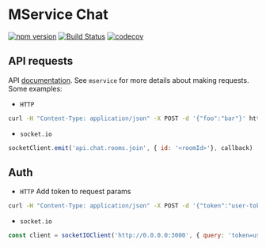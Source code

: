 # MService Chat

[![npm version](https://badge.fury.io/js/mservice-chat.svg)](https://badge.fury.io/js/mservice-chat)
[![Build Status](https://semaphoreci.com/api/v1/makeomatic/mservice-chat/branches/master/shields_badge.svg)](https://semaphoreci.com/makeomatic/mservice-chat)
[![codecov](https://codecov.io/gh/makeomatic/mservice-chat/branch/master/graph/badge.svg)](https://codecov.io/gh/makeomatic/mservice-chat)

## API requests

API [documentation](https://makeomatic.github.io/mservice-chat/).
See `mservice` for more details about making requests. Some examples:

* `HTTP`
```bash
curl -H "Content-Type: application/json" -X POST -d '{"foo":"bar"}' http://localhost:3000/api/chat/rooms/list
```

* `socket.io`
```js
socketClient.emit('api.chat.rooms.join', { id: '<roomId>'}, callback)
```

## Auth

* `HTTP`
Add token to request params
```bash
curl -H "Content-Type: application/json" -X POST -d '{"token":"user-token"}' http://localhost:3000/api/chat/rooms/list
```

* `socket.io`
```js
const client = socketIOClient('http://0.0.0.0:3000', { query: 'token=user-token' });
```
